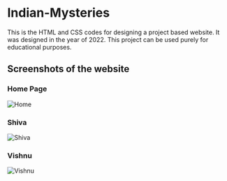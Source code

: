 # Indian-Mysteries
This is the HTML and CSS codes for designing a project based website. It was designed in the year of 2022.
This project can be used purely for educational purposes.

## Screenshots of the website

### Home Page

![Home](https://user-images.githubusercontent.com/64526349/178796454-044e8356-38cf-4e88-80a9-395b84b877a9.jpg)

### Shiva

![Shiva](https://user-images.githubusercontent.com/64526349/178796469-2637de3c-4896-4dee-8ead-ff39e73fc73f.jpg)

### Vishnu

![Vishnu](https://user-images.githubusercontent.com/64526349/178796496-1c44c123-446a-4140-8905-09e198571fe7.jpg)

